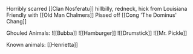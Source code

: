 Horribly scarred [[Clan Nosferatu]] hillbilly, redneck, hick from Louisiana
Friendly with [[Old Man Chalmers]]
Pissed off [[Cong 'The Dominus' Chang]]

Ghouled Animals:
![[Bubba]]
![[Hamburger]]
![[Drumstick]]
![[Mr. Pickle]]

Known animals:
[[Henrietta]]